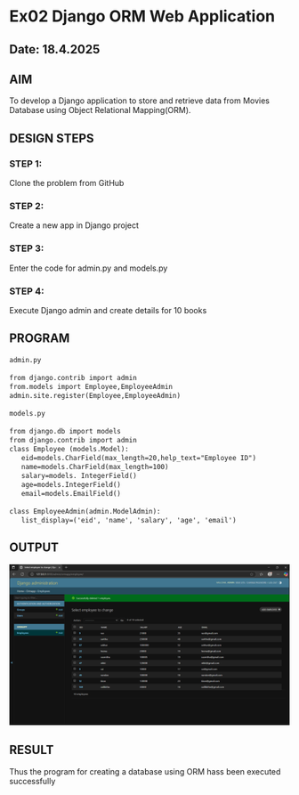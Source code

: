 # Ex02 Django ORM Web Application
## Date: 18.4.2025

## AIM
To develop a Django application to store and retrieve data from Movies Database using Object Relational Mapping(ORM).

## DESIGN STEPS

### STEP 1:
Clone the problem from GitHub

### STEP 2:
Create a new app in Django project

### STEP 3:
Enter the code for admin.py and models.py

### STEP 4:
Execute Django admin and create details for 10 books

## PROGRAM
```
admin.py

from django.contrib import admin
from.models import Employee,EmployeeAdmin
admin.site.register(Employee,EmployeeAdmin)

models.py

from django.db import models
from django.contrib import admin
class Employee (models.Model):
   eid=models.CharField(max_length=20,help_text="Employee ID")
   name=models.CharField(max_length=100)
   salary=models. IntegerField()
   age=models.IntegerField()
   email=models.EmailField()

class EmployeeAdmin(admin.ModelAdmin):
   list_display=('eid', 'name', 'salary', 'age', 'email')

```

## OUTPUT

![output](<Screenshot 2025-04-18 001913.png>)


## RESULT
Thus the program for creating a database using ORM hass been executed successfully
